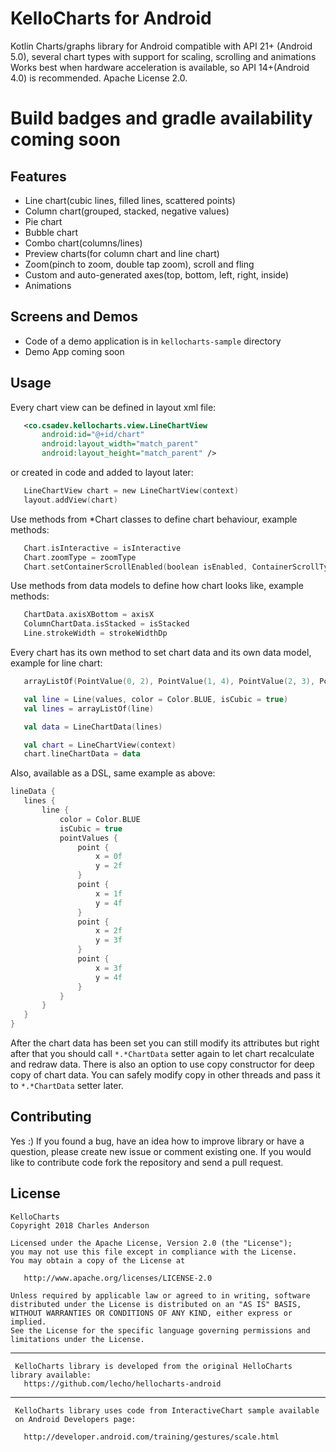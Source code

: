 # KelloCharts for Android
Kotlin Charts/graphs library for Android compatible with API 21+ (Android 5.0), several chart types with support for scaling, scrolling and animations
Works best when hardware acceleration is available, so API 14+(Android 4.0) is recommended.
Apache License 2.0.

# Build badges and gradle availability coming soon

## Features

 - Line chart(cubic lines, filled lines, scattered points)
 - Column chart(grouped, stacked, negative values)
 - Pie chart
 - Bubble chart
 - Combo chart(columns/lines)
 - Preview charts(for column chart and line chart)
 - Zoom(pinch to zoom, double tap zoom), scroll and fling
 - Custom and auto-generated axes(top, bottom, left, right, inside)
 - Animations

## Screens and Demos

 - Code of a demo application is in `kellocharts-sample` directory 
 - Demo App coming soon

## Usage

Every chart view can be defined in layout xml file:

 ```xml
    <co.csadev.kellocharts.view.LineChartView
        android:id="@+id/chart"
        android:layout_width="match_parent"
        android:layout_height="match_parent" />
 ```

 or created in code and added to layout later:

 ```Kotlin
    LineChartView chart = new LineChartView(context)
    layout.addView(chart)
 ```

 Use methods from *Chart classes to define chart behaviour, example methods:

 ```Kotlin
    Chart.isInteractive = isInteractive
    Chart.zoomType = zoomType
    Chart.setContainerScrollEnabled(boolean isEnabled, ContainerScrollType type)
 ```

 Use methods from data models to define how chart looks like, example methods:

 ```Kotlin
    ChartData.axisXBottom = axisX
    ColumnChartData.isStacked = isStacked
    Line.strokeWidth = strokeWidthDp
 ```

 Every chart has its own method to set chart data and its own data model, example for line chart:

 ```Kotlin
    arrayListOf(PointValue(0, 2), PointValue(1, 4), PointValue(2, 3), PointValue(3, 4))

    val line = Line(values, color = Color.BLUE, isCubic = true)
    val lines = arrayListOf(line)

    val data = LineChartData(lines)

    val chart = LineChartView(context)
    chart.lineChartData = data
 ```

 Also, available as a DSL, same example as above:

 ```Kotlin
lineData {
    lines {
        line {
            color = Color.BLUE
            isCubic = true
            pointValues {
                point {
                    x = 0f
                    y = 2f
                }
                point {
                    x = 1f
                    y = 4f
                }
                point {
                    x = 2f
                    y = 3f
                }
                point {
                    x = 3f
                    y = 4f
                }
            }
        }
    }
 }
 ```

 After the chart data has been set you can still modify its attributes but right after that you should call
 `*.*ChartData` setter again to let chart recalculate and redraw data. There is also an option to use copy constructor for deep copy of
 chart data. You can safely modify copy in other threads and pass it to `*.*ChartData` setter later.


## Contributing

Yes :) If you found a bug, have an idea how to improve library or have a question, please create new issue or comment existing one. If you would like to contribute code fork the repository and send a pull request.

## License

	KelloCharts
    Copyright 2018 Charles Anderson

    Licensed under the Apache License, Version 2.0 (the "License");
    you may not use this file except in compliance with the License.
    You may obtain a copy of the License at

       http://www.apache.org/licenses/LICENSE-2.0

    Unless required by applicable law or agreed to in writing, software
    distributed under the License is distributed on an "AS IS" BASIS,
    WITHOUT WARRANTIES OR CONDITIONS OF ANY KIND, either express or implied.
    See the License for the specific language governing permissions and
    limitations under the License.

---
     KelloCharts library is developed from the original HelloCharts library available:
       https://github.com/lecho/hellocharts-android

---
     KelloCharts library uses code from InteractiveChart sample available 
     on Android Developers page:
	 
       http://developer.android.com/training/gestures/scale.html
